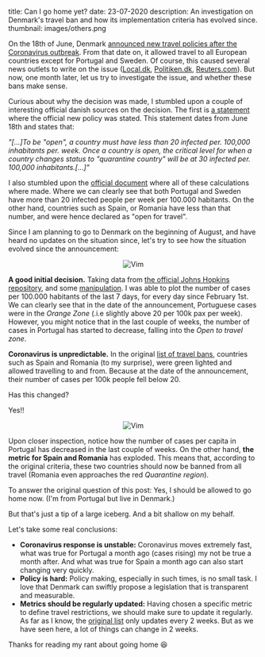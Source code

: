title: Can I go home yet? 
date: 23-07-2020 
description: An investigation on Denmark's travel ban and how its implementation criteria has evolved since.
thumbnail: images/others.png

On the 18th of June, Denmark [announced new travel policies after the Coronavirus outbreak](https://www.reuters.com/article/us-health-coronavirus-denmark-borders/denmark-will-reopen-to-most-european-nations-except-portugal-much-of-sweden-idUSKBN23P1OD). From that date on, it allowed travel to all European countries except for Portugal and Sweden. Of course, this caused several news outlets to write on the issue ([Local.dk](https://www.thelocal.dk/20200618/denmark-opens-to-tourists-from-every-eu-country-but-sweden), [Politiken.dk](https://politiken.dk/rejser/art7839386/Nu-kan-danskerne-tage-til-endnu-flere-steder-i-Sverige), [Reuters.com](https://www.reuters.com/article/us-health-coronavirus-denmark-borders/denmark-will-reopen-to-most-european-nations-except-portugal-much-of-sweden-idUSKBN23P1OD)). But now, one month later, let us try to investigate the issue, and whether these bans make sense.

Curious about why the decision was made, I stumbled upon a couple of interesting official danish sources on the decision. The first is [a statement](https://www.justitsministeriet.dk/nyt-og-presse/pressemeddelelser/2020/danmark-aabner-graenserne-yderligere-og-lemper) where the official new policy was stated. This statement dates from June 18th and states that:

*"[...]To be "open", a country must have less than 20 infected per. 100,000 inhabitants per. week. Once a country is open, the critical level for when a country changes status to "quarantine country" will be at 30 infected per. 100,000 inhabitants.[...]"*

I also stumbled upon the [official document](https://www.ssi.dk/-/media/arkiv/dk/aktuelt/sygdomsudbrud/covid19/covid-19-rejsekriterier/16_07_2020_tors/tabel_11_1.pdf?la=da) where all of these calculations where made. Where we can clearly see that both Portugal and Sweden have more than 20 infected people per week per 100.000 habitants. On the other hand, countries such as Spain, or Romania have less than that number, and were hence declared as "open for travel".

Since I am planning to go to Denmark on the beginning of August, and have heard no updates on the situation since, let's try to see how the situation evolved since the announcement:

<center>
<img src="{static}/images/portugal.png" alt="Vim" style="max-width: 100%">
</center>

**A good initial decision.** Taking data from [the official Johns Hopkins repository](https://github.com/CSSEGISandData/COVID-19), and some [manipulation](https://nbhub.duarteocarmo.com/notebook/573bf718). I was able to plot the number of cases per 100.000 habitants of the last 7 days, for every day since February 1st. We can clearly see that in the date of the announcement, Portuguese cases were in the *Orange Zone* (.i.e slightly above 20 per 100k pax per week). However, you might notice that in the last couple of weeks, the number of cases in Portugal has started to decrease, falling into the *Open to travel zone*. 

**Coronavirus is unpredictable.** In the original [list of travel bans](https://www.ssi.dk/-/media/arkiv/dk/aktuelt/sygdomsudbrud/covid19/covid-19-rejsekriterier/16_07_2020_tors/tabel_11_1.pdf?la=da), countries such as Spain and Romania (to my surprise), were green lighted and allowed travelling to and from. Because at the date of the announcement, their number of cases per 100k people fell below 20. 

Has this changed?

Yes!!

<center>
<img src="{static}/images/others.png" alt="Vim" style="max-width: 100%">
</center>

Upon closer inspection, notice how the number of cases per capita in Portugal has decreased in the last couple of weeks. On the other hand, **the metric for Spain and Romania** has exploded. This means that, according to the original criteria, these two countries should now be banned from all travel (Romania even approaches the red *Quarantine region*).

To answer the original question of this post: Yes, I should be allowed to go home now. (I'm from Portugal but live in Denmark.)

But that's just a tip of a large iceberg. And a bit shallow on my behalf. 

Let's take some real conclusions:

* **Coronavirus response is unstable:** Coronavirus moves extremely fast, what was true for Portugal a month ago (cases rising) my not be true a month after. And what was true for Spain a month ago can also start changing very quickly. 
* **Policy is hard:**  Policy making, especially in such times, is no small task. I love that Denmark can swiftly propose a legislation that is transparent and measurable. 
* **Metrics should be regularly updated:** Having chosen a specific metric to define travel restrictions, we should make sure to update it regularly. As far as I know, the [original list](https://www.ssi.dk/-/media/arkiv/dk/aktuelt/sygdomsudbrud/covid19/covid-19-rejsekriterier/16_07_2020_tors/tabel_11_1.pdf?la=da) only updates every 2 weeks. But as we have seen here, a lot of things can change in 2 weeks. 


Thanks for reading my rant about going home 😆




